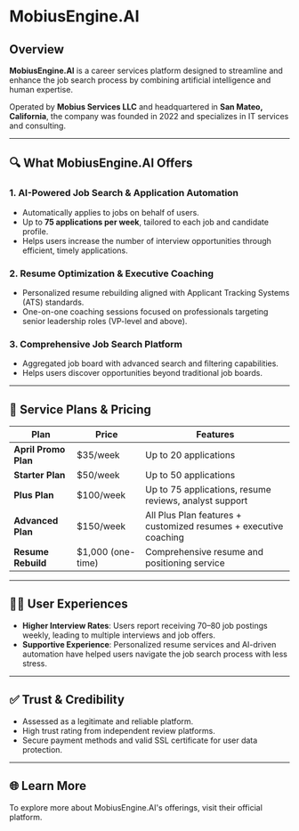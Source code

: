 # MobiusEngine.AI

## Overview
**MobiusEngine.AI** is a career services platform designed to streamline and enhance the job search process by combining artificial intelligence and human expertise.

Operated by **Mobius Services LLC** and headquartered in **San Mateo, California**, the company was founded in 2022 and specializes in IT services and consulting.

---

## 🔍 What MobiusEngine.AI Offers

### 1. AI-Powered Job Search & Application Automation
- Automatically applies to jobs on behalf of users.
- Up to **75 applications per week**, tailored to each job and candidate profile.
- Helps users increase the number of interview opportunities through efficient, timely applications.

### 2. Resume Optimization & Executive Coaching
- Personalized resume rebuilding aligned with Applicant Tracking Systems (ATS) standards.
- One-on-one coaching sessions focused on professionals targeting senior leadership roles (VP-level and above).

### 3. Comprehensive Job Search Platform
- Aggregated job board with advanced search and filtering capabilities.
- Helps users discover opportunities beyond traditional job boards.

---

## 💼 Service Plans & Pricing

| Plan               | Price           | Features                             |
|--------------------|-----------------|--------------------------------------|
| **April Promo Plan** | $35/week        | Up to 20 applications |
| **Starter Plan**     | $50/week        | Up to 50 applications |
| **Plus Plan**        | $100/week       | Up to 75 applications, resume reviews, analyst support |
| **Advanced Plan**    | $150/week       | All Plus Plan features + customized resumes + executive coaching |
| **Resume Rebuild**   | $1,000 (one-time) | Comprehensive resume and positioning service |

---

## 🧑‍💼 User Experiences

- **Higher Interview Rates**: Users report receiving 70–80 job postings weekly, leading to multiple interviews and job offers.
- **Supportive Experience**: Personalized resume services and AI-driven automation have helped users navigate the job search process with less stress.

---

## ✅ Trust & Credibility

- Assessed as a legitimate and reliable platform.
- High trust rating from independent review platforms.
- Secure payment methods and valid SSL certificate for user data protection.

---

## 🌐 Learn More

To explore more about MobiusEngine.AI's offerings, visit their official platform.

